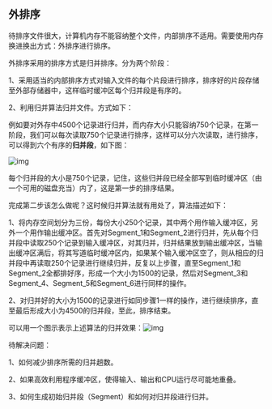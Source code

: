 ## 外排序

待排序文件很大，计算机内存不能容纳整个文件，内部排序不适用。需要使用内存换进换出方式：外排序进行排序。

外排序采用的排序方式是归并排序。分为两个阶段：

1、采用适当的内部排序方式对输入文件的每个片段进行排序，排序好的片段存储至外部存储器中，这样临时缓冲区每个归并段是有序的。

2、利用归并算法归并文件。方式如下：

例如要对外存中4500个记录进行归并，而内存大小只能容纳750个记录，在第一阶段，我们可以每次读取750个记录进行排序，这样可以分六次读取，进行排序，可以得到六个有序的**归并段**，如下图：

![img](https://images2017.cnblogs.com/blog/1172457/201708/1172457-20170824204107496-53968655.png)

每个归并段的大小是750个记录，记住，这些归并段已经全部写到临时缓冲区（由一个可用的磁盘充当）内了，这是第一步的排序结果。

完成第二步该怎么做呢？这时候归并算法就有用处了，算法描述如下：

1、将内存空间划分为三份，每份大小250个记录，其中两个用作输入缓冲区，另外一个用作输出缓冲区。首先对Segment_1和Segment_2进行归并，先从每个归并段中读取250个记录到输入缓冲区，对其归并，归并结果放到输出缓冲区，当输出缓冲区满后，将其写道临时缓冲区内，如果某个输入缓冲区空了，则从相应的归并段中再读取250个记录进行继续归并，反复以上步骤，直至Segment_1和Segment_2全都排好序，形成一个大小为1500的记录，然后对Segment_3和Segment_4、Segment_5和Segment_6进行同样的操作。

2、对归并好的大小为1500的记录进行如同步骤1一样的操作，进行继续排序，直至最后形成大小为4500的归并段，至此，排序结束。

可以用一个图示表示上述算法的归并效果：![img](https://images2017.cnblogs.com/blog/1172457/201708/1172457-20170824210101886-1776687021.png)

待解决问题：

1、如何减少排序所需的归并趟数。

2、如果高效利用程序缓冲区，使得输入、输出和CPU运行尽可能地重叠。

3、如何生成初始归并段（Segment）和如何对归并段进行归并。